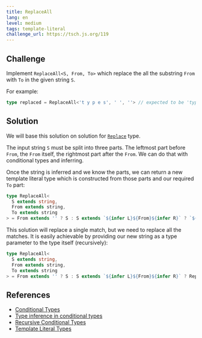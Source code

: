 ```yaml
---
title: ReplaceAll
lang: en
level: medium
tags: template-literal
challenge_url: https://tsch.js.org/119
---
```


## Challenge

Implement `ReplaceAll<S, From, To>` which replace the all the substring `From` with `To` in the given string `S`.

For example:

```ts
type replaced = ReplaceAll<'t y p e s', ' ', ''> // expected to be 'types'
```

## Solution

We will base this solution on solution for [`Replace`](./medium-replace.md) type.

The input string `S` must be split into three parts.
The leftmost part before `From`, the `From` itself, the rightmost part after the `From`.
We can do that with conditional types and inferring.

Once the string is inferred and we know the parts, we can return a new template literal type which is constructed from those parts and our required `To` part:

```ts
type ReplaceAll<
  S extends string,
  From extends string,
  To extends string
> = From extends '' ? S : S extends `${infer L}${From}${infer R}` ? `${L}${To}${R}` : S;
```

This solution will replace a single match, but we need to replace all the matches.
It is easily achievable by providing our new string as a type parameter to the type itself (recursively):

```ts
type ReplaceAll<
  S extends string,
  From extends string,
  To extends string
> = From extends '' ? S : S extends `${infer L}${From}${infer R}` ? ReplaceAll<`${L}${To}${R}`, From, To> : S;
```

## References

- [Conditional Types](https://www.typescriptlang.org/docs/handbook/advanced-types.html#conditional-types)
- [Type inference in conditional types](https://www.typescriptlang.org/docs/handbook/advanced-types.html#type-inference-in-conditional-types)
- [Recursive Conditional Types](https://www.typescriptlang.org/docs/handbook/release-notes/typescript-4-1.html#recursive-conditional-types)
- [Template Literal Types](https://www.typescriptlang.org/docs/handbook/release-notes/typescript-4-1.html#template-literal-types)
